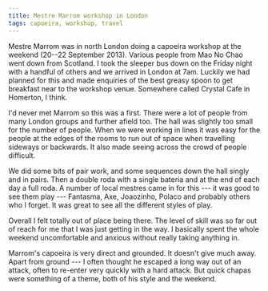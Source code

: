 ```yaml
---
title: Mestre Marrom workshop in London
tags: capoeira, workshop, travel
---
```

Mestre Marrom was in north London doing a capoeira workshop at the
weekend (20--22 September 2013). Various people from Mao No Chao went
down from Scotland. I took the sleeper bus down on the Friday night with
a handful of others and we arrived in London at 7am. Luckily we had
planned for this and made enquiries of the best greasy spoon to get
breakfast near to the workshop venue. Somewhere called Crystal Cafe in
Homerton, I think.

I'd never met Marrom so this was a first. There were a lot of people
from many London groups and further afield too. The hall was slightly
too small for the number of people. When we were working in lines it was
easy for the people at the edges of the rooms to run out of space when
travelling sideways or backwards. It also made seeing across the crowd
of people difficult.

We did some bits of pair work, and some sequences down the hall singly
and in pairs. Then a double roda with a single bateria and at the end of
each day a full roda. A number of local mestres came in for this --- it
was good to see them play --- Fantasma, Axe, Joaozinho, Polaco and
probably others who I forget. It was great to see all the different
styles of play.

Overall I felt totally out of place being there. The level of skill was
so far out of reach for me that I was just getting in the way. I
basically spent the whole weekend uncomfortable and anxious without
really taking anything in.

Marrom's capoeira is very direct and grounded. It doesn't give much
away. Apart from ground --- I often thought he escaped a long way out of
an attack, often to re-enter very quickly with a hard attack. But quick
chapas were something of a theme, both of his style and the weekend.
